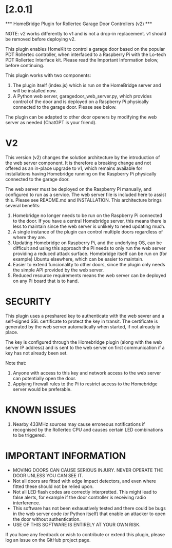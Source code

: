 # [2.0.1]

*** HomeBridge Plugin for Rollertec Garage Door Controllers (v2) ***

NOTE: v2 works differently to v1 and is not a drop-in replacement. v1 should be removed before deploying v2.

This plugin enables HomeKit to control a garage door based on the popular PDT Rollertec controller, when interfaced to a Raspberry Pi with the Lo-tech PDT Rollertec Interface kit. Please read the Important Information below, before continuing.

This plugin works with two components:

1. The plugin itself (index.js) which is run on the HomeBridge server and will be installed now.
2. A Python web server, garagedoor_web_server.py, which provides control of the door and is deployed on a Raspberry Pi physically connected to the garage door. Please see below.

The plugin can be adapted to other door openers by modifying the web server as needed (ChatGPT is your friend).

# V2

This version (v2) changes the solution architecture by the introduction of the web server component. It is therefore a breaking change and not offered as an in-place upgrade to v1, which remains available for installations having Homebridge running on the Raspberry Pi physically connected to the garage door.

The web server must be deployed on the Raspberry Pi manually, and configured to run as a service. The web server file is included here to assist this. Please see README.md and INSTALLATION. This architecture brings several benefits:

1. Homebridge no longer needs to be run on the Raspberry Pi connected to the door. If you have a central Homebridge server, this means there is less to maintain since the web server is unlikely to need updating much.
2. A single instance of the plugin can control multiple doors regardless of where they are.
3. Updating Homebridge on Raspberry Pi, and the underlying OS, can be difficult and using this approach the Pi needs to only run the web server providing a reduced attack surface. Homebridge itself can be run on (for example) Ubuntu elsewhere, which can be easier to maintain.
4. Easier to extend funcionality to other doors, since the plugin only needs the simple API provided by the web server.
5. Reduced resource requirements means the web server can be deployed on any Pi board that is to hand.


# SECURITY

This plugin uses a preshared key to authenticate with the web sevrer and a self-signed SSL certificate to protect the key in transit. The certificate is generated by the web server automatically when started, if not already in place.

The key is configured through the Homebridge plugin (along with the web server IP address) and is sent to the web server on first communication if a key has not already been set.

Note that:

1. Anyone with access to this key and network access to the web server can potentially open the door.
2. Applying firewall rules to the Pi to restrict access to the Homebridge server would be preferable.


# KNOWN ISSUES

1. Nearby 433MHz sources may cause erroneous notifications if recognised by the Rollertec CPU and causes certain LED combinations to be triggered.


# IMPORTANT INFORMATION

- MOVING DOORS CAN CAUSE SERIOUS INJURY. NEVER OPERATE THE DOOR UNLESS YOU CAN SEE IT.
- Not all doors are fitted with edge impact detectors, and even where fitted these should not be relied upon.
- Not all LED flash codes are correctly interpretted. This might lead to false alerts, for example if the door controller is receiving radio interference.
- This software has not been exhaustively tested and there could be bugs in the web server code (or Python itself) that enable an attacker to open the door without authentication.
- USE OF THIS SOFTWARE IS ENTIRELY AT YOUR OWN RISK.

If you have any feedback or wish to contribute or extend this plugin, please log an issue on the GitHub project page.
